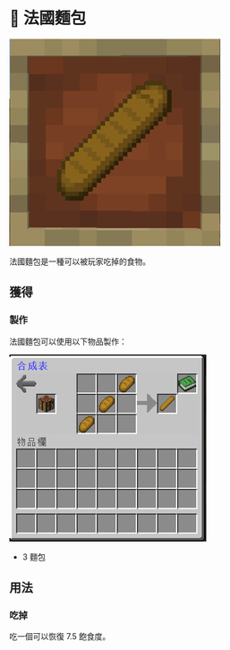 # 🥗 法國麵包

![](<../.gitbook/assets/image (137).png>)

法國麵包是一種可以被玩家吃掉的食物。

## 獲得

### 製作

法國麵包可以使用以下物品製作：

![](<../.gitbook/assets/image (136).png>)

* 3 麵包

## 用法

### 吃掉

吃一個可以恢復 7.5 飽食度。
